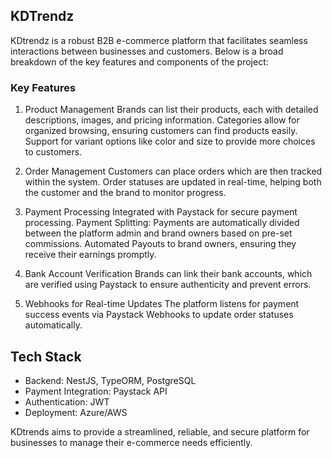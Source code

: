 ## KDTrendz
KDtrendz is a robust B2B e-commerce platform that facilitates seamless interactions between businesses and customers. Below is a broad breakdown of the key features and components of the project:


### Key Features

1. Product Management
Brands can list their products, each with detailed descriptions, images, and pricing information.
Categories allow for organized browsing, ensuring customers can find products easily.
Support for variant options like color and size to provide more choices to customers.

2. Order Management
Customers can place orders which are then tracked within the system.
Order statuses are updated in real-time, helping both the customer and the brand to monitor progress.

3. Payment Processing
Integrated with Paystack for secure payment processing.
Payment Splitting: Payments are automatically divided between the platform admin and brand owners based on pre-set commissions.
Automated Payouts to brand owners, ensuring they receive their earnings promptly.

4. Bank Account Verification
Brands can link their bank accounts, which are verified using Paystack to ensure authenticity and prevent errors.

5. Webhooks for Real-time Updates
The platform listens for payment success events via Paystack Webhooks to update order statuses automatically.

## Tech Stack
- Backend: NestJS, TypeORM, PostgreSQL
- Payment Integration: Paystack API
- Authentication: JWT
- Deployment: Azure/AWS

KDtrends aims to provide a streamlined, reliable, and secure platform for businesses to manage their e-commerce needs efficiently.



